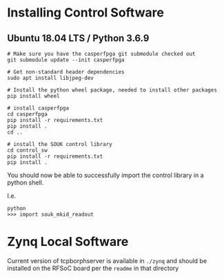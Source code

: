 # Installing Control Software

## Ubuntu 18.04 LTS / Python 3.6.9

```
# Make sure you have the casperfpga git submodule checked out
git submodule update --init casperfpga

# Get non-standard header dependencies
sudo apt install libjpeg-dev

# Install the python wheel package, needed to install other packages
pip install wheel

# install casperfpga
cd casperfpga
pip install -r requirements.txt
pip install .
cd ..

# install the SOUK control library
cd control_sw
pip install -r requirements.txt
pip install .
```

You should now be able to successfully import the control library in a python shell.

I.e.

```
python
>>> import souk_mkid_readout
```

# Zynq Local Software

Current version of tcpborphserver is available in `./zynq` and should be installed on the RFSoC board per the `readme` in that directory
